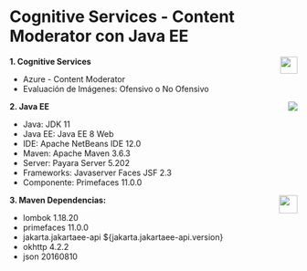 # Cognitive Services - Content Moderator con Java EE

**1. Cognitive Services**
<img src ="https://wakeupandcode.com/wp-content/uploads/2019/08/azure-cognitive-services-bootcamp-event-image.png" align="right" width="30px" height="30px"/>
- Azure - Content Moderator
- Evaluación de Imágenes: Ofensivo o No Ofensivo

**2. Java EE**
<img src ="https://i0.wp.com/windtux.com/wp-content/uploads/2017/08/javaee-logo.png?ssl=1" align="right" style="height: 32px height=30px"/>
- Java: JDK 11
- Java EE: Java EE 8 Web
- IDE: Apache NetBeans IDE 12.0
- Maven: Apache Maven 3.6.3
- Server: Payara Server 5.202
- Frameworks: Javaserver Faces JSF 2.3
- Componente: Primefaces 11.0.0

**3. Maven Dependencias:**
<img src ="https://upload.wikimedia.org/wikipedia/commons/thumb/5/52/Apache_Maven_logo.svg/1280px-Apache_Maven_logo.svg.png" align="right" style="height: 32px"/>
* lombok 1.18.20
* primefaces 11.0.0
* jakarta.jakartaee-api ${jakarta.jakartaee-api.version}
* okhttp 4.2.2
* json 20160810
